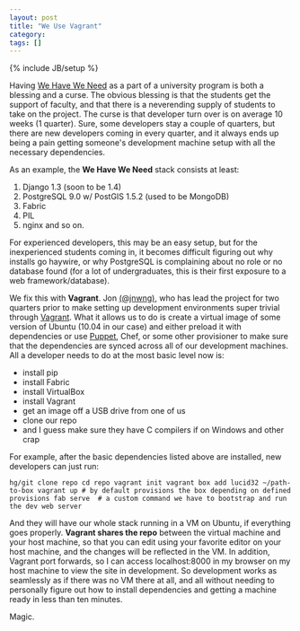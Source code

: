 ```yaml
---
layout: post
title: "We Use Vagrant"
category: 
tags: []
---
```

{% include JB/setup %}

Having [We Have We Need](http://www.lewisf.com/2012/05/08/we-have-we-need-my-transition/)
as a part of a university program is both a blessing and a curse. The obvious blessing is that
the students get the support of faculty, and that there is a neverending supply of students
to take on the project. The curse is that developer turn over is on average 10 weeks
(1 quarter). Sure, some developers stay a couple of quarters, but there are new developers
coming in every quarter, and it always ends up being a pain getting someone's development
machine setup with all the necessary dependencies.

As an example, the **We Have We Need** stack consists at least:
1. Django 1.3 (soon to be 1.4)
2. PostgreSQL 9.0 w/ PostGIS 1.5.2 (used to be MongoDB)
3. Fabric
4. PIL
5. nginx
and so on.

For experienced developers, this may be an easy setup, but for the inexperienced students
coming in, it becomes difficult figuring out why installs go haywire, or why PostgreSQL 
is complaining about no role or no database found (for a lot of undergraduates, this is
their first exposure to a web framework/database).

We fix this with **Vagrant**. Jon [(@jnwng)](http://www.twitter.com/#!/jnwng), who has lead the project
for two quarters prior to make setting up development environments super trivial through
[Vagrant](http://ci.vagrantup.com/). What it allows us to do is create a virtual image of
some version of Ubuntu (10.04 in our case) and either preload it with dependencies or use
[Puppet](http://vagrantup.com/docs/provisioners/puppet.html), Chef, or some other provisioner 
to make sure that the dependencies are synced across all of our development machines. All a developer 
needs to do at the most basic level now is:
- install pip
- install Fabric
- install VirtualBox
- install Vagrant
- get an image off a USB drive from one of us
- clone our repo
- and I guess make sure they have C compilers if on Windows and other crap

For example, after the basic dependencies listed above are installed, new developers can just run:

`hg/git clone repo
cd repo
vagrant init
vagrant box add lucid32 ~/path-to-box
vagrant up # by default provisions the box depending on defined provisions
fab serve  # a custom command we have to bootstrap and run the dev web server`

And they will have our whole stack running in a VM on Ubuntu, if everything goes properly.
**Vagrant shares the repo** between the virtual machine and your host machine, so that
you can edit using your favorite editor on your host machine, and the changes will be
reflected in the VM. In addition, Vagrant port forwards, so I can access localhost:8000 in my browser on my host machine
to view the site in development. So development works as seamlessly as if there was no
VM there at all, and all without needing to personally figure out how to install dependencies and
getting a machine ready in less than ten minutes.

Magic.
